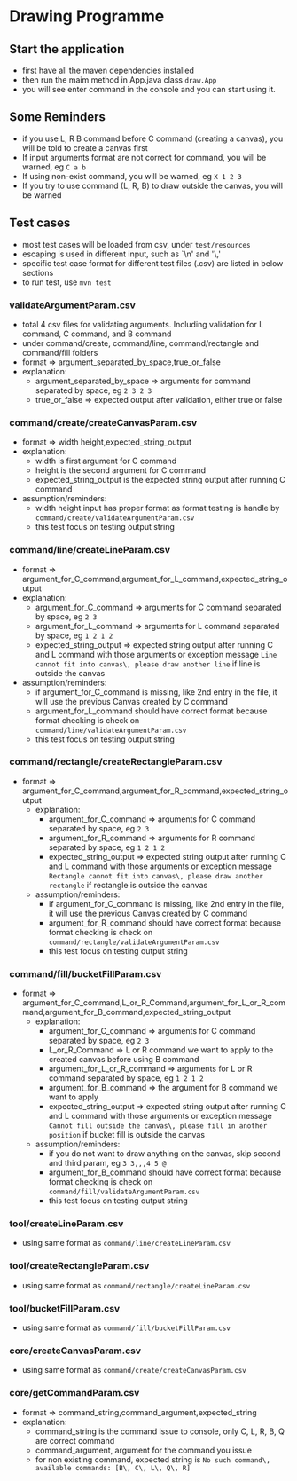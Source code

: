 # Drawing Programme

## Start the application
* first have all the maven dependencies installed
* then run the maim method in App.java class `draw.App`
* you will see enter command in the console and you can start using it.

## Some Reminders
* if you use L, R B command before C command (creating a canvas), you will be
told to create a canvas first
* If input arguments format are not correct for command, you will be warned, eg `C a b`
* If using non-exist command, you will be warned, eg `X 1 2 3`
* If you try to use command (L, R, B) to draw outside the canvas, you will be warned

## Test cases
* most test cases will be loaded from csv, under `test/resources`
* escaping is used in different input, such as `\n' and '\\,'
* specific test case format for different test files (.csv) are listed in below sections
* to run test, use `mvn test`

### validateArgumentParam.csv
  * total 4 csv files for validating arguments. Including validation for L command, C command, and B command
  * under command/create, command/line, command/rectangle and command/fill folders
  * format => argument_separated_by_space,true_or_false
  * explanation:
    * argument_separated_by_space => arguments for command separated by space, eg `2 3 2 3`
    * true_or_false => expected output after validation, either true or false

### command/create/createCanvasParam.csv
  * format => width height,expected_string_output
  * explanation:
    * width is first argument for C command
    * height is the second argument for C command
    * expected_string_output is the expected string output after running C command
  * assumption/reminders:
    * width height input has proper format as format testing is handle by `command/create/validateArgumentParam.csv`
    * this test focus on testing output string

### command/line/createLineParam.csv
  * format => argument_for_C_command,argument_for_L_command,expected_string_output
  * explanation:
    * argument_for_C_command => arguments for C command separated by space, eg `2 3`
    * argument_for_L_command => arguments for L command separated by space, eg `1 2 1 2`
    * expected_string_output => expected string output after running C and L command with those arguments
    or exception message `Line cannot fit into canvas\, please draw another line` if line is outside
    the canvas
  * assumption/reminders:
    * if argument_for_C_command is missing, like 2nd entry in the file, it will use the previous Canvas created by C command
    * argument_for_L_command should have correct format because format checking is check on `command/line/validateArgumentParam.csv`
    * this test focus on testing output string
    
### command/rectangle/createRectangleParam.csv
  * format => argument_for_C_command,argument_for_R_command,expected_string_output
    * explanation:
      * argument_for_C_command => arguments for C command separated by space, eg `2 3`
      * argument_for_R_command => arguments for R command separated by space, eg `1 2 1 2`
      * expected_string_output => expected string output after running C and L command with those arguments
      or exception message `Rectangle cannot fit into canvas\, please draw another rectangle` if rectangle is outside
      the canvas
    * assumption/reminders:
      * if argument_for_C_command is missing, like 2nd entry in the file, it will use the previous Canvas created by C command
      * argument_for_R_command should have correct format because format checking is check on `command/rectangle/validateArgumentParam.csv`
      * this test focus on testing output string
      
### command/fill/bucketFillParam.csv
  * format => argument_for_C_command,L_or_R_Command,argument_for_L_or_R_command,argument_for_B_command,expected_string_output
    * explanation:
      * argument_for_C_command => arguments for C command separated by space, eg `2 3`
      * L_or_R_Command => L or R command we want to apply to the created canvas before using B command
      * argument_for_L_or_R_command => arguments for L or R command separated by space, eg `1 2 1 2`
      * argument_for_B_command => the argument for B command we want to apply
      * expected_string_output => expected string output after running C and L command with those arguments
      or exception message `Cannot fill outside the canvas\, please fill in another position` if bucket fill is outside
      the canvas
    * assumption/reminders:
      * if you do not want to draw anything on the canvas, skip second and third param, eg `3 3,,,4 5 @`
      * argument_for_B_command should have correct format because format checking is check on `command/fill/validateArgumentParam.csv`
      * this test focus on testing output string

### tool/createLineParam.csv
  * using same format as `command/line/createLineParam.csv`
  
### tool/createRectangleParam.csv
  * using same format as `command/rectangle/createLineParam.csv`
  
### tool/bucketFillParam.csv
  * using same format as `command/fill/bucketFillParam.csv`

### core/createCanvasParam.csv
  * using same format as `command/create/createCanvasParam.csv`
  
### core/getCommandParam.csv
  * format => command_string,command_argument,expected_string
  * explanation:
    * command_string is the command issue to console, only C, L, R, B, Q are correct command
    * command_argument, argument for the command you issue
    * for non existing command, expected string is `No such command\, available commands: [B\, C\, L\, Q\, R]`
    